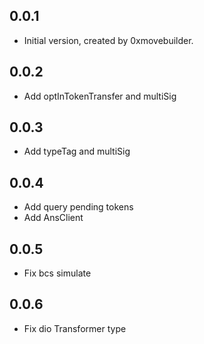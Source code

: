 ## 0.0.1

* Initial version, created by 0xmovebuilder.


## 0.0.2

* Add optInTokenTransfer and multiSig

## 0.0.3

* Add typeTag and multiSig

## 0.0.4

* Add query pending tokens
* Add AnsClient

## 0.0.5

* Fix bcs simulate

## 0.0.6

* Fix dio Transformer type